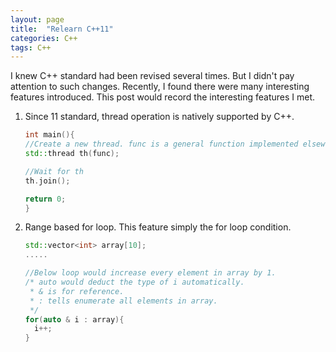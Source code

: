 ```yaml
---
layout: page
title:  "Relearn C++11"
categories: C++
tags: C++
---
```

I knew C++ standard had been revised several times. But I didn't pay attention to such changes. Recently, I found there were many interesting features introduced. This post would record the interesting features I met.

1. Since 11 standard, thread operation is natively supported by C++.

    ````cpp
    int main(){
    //Create a new thread. func is a general function implemented elsewhere.
    std::thread th(func);

    //Wait for th
    th.join();

    return 0;
    }
    ````

2. Range based for loop. This feature simply the for loop condition.
    ````cpp
    std::vector<int> array[10];
    .....

    //Below loop would increase every element in array by 1.
    /* auto would deduct the type of i automatically.
     * & is for reference.
     * : tells enumerate all elements in array.
     */
    for(auto & i : array){
      i++;
    }
    ````
